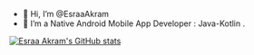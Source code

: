 - 👋 Hi, I’m @EsraaAkram
- 👀 I’m a Native Android Mobile App Developer : Java-Kotlin  .
<!-- - 🌱 I’m currently learning ...
- 💞️ I’m looking to collaborate on ...
- 📫 How to reach me ... -->

<!---
EsraaAkram/EsraaAkram is a ✨ special ✨ repository because its `README.md` (this file) appears on your GitHub profile.
You can click the Preview link to take a look at your changes.
--->

[![Esraa Akram's GitHub stats](https://github-readme-stats.vercel.app/api?username=EsraaAkram&count_private=true)](https://github.com/EsraaAkram/github-readme-stats)



